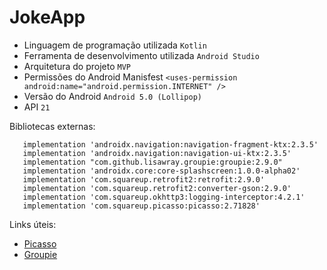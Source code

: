 # JokeApp
 
* Linguagem de programação utilizada ```Kotlin```
* Ferramenta de desenvolvimento utilizada ```Android Studio```
* Arquitetura do projeto ```MVP```
* Permissões do Android Manisfest ```<uses-permission android:name="android.permission.INTERNET" />```
* Versão do Android ```Android 5.0 (Lollipop)```
* API ```21```

 Bibliotecas externas:
 ```
    implementation 'androidx.navigation:navigation-fragment-ktx:2.3.5'
    implementation 'androidx.navigation:navigation-ui-ktx:2.3.5'
    implementation "com.github.lisawray.groupie:groupie:2.9.0"
    implementation 'androidx.core:core-splashscreen:1.0.0-alpha02'
    implementation 'com.squareup.retrofit2:retrofit:2.9.0'
    implementation 'com.squareup.retrofit2:converter-gson:2.9.0'
    implementation 'com.squareup.okhttp3:logging-interceptor:4.2.1'
    implementation 'com.squareup.picasso:picasso:2.71828'
 ```
 
 Links úteis:
 * [Picasso](https://github.com/square/picasso)
 * [Groupie](https://github.com/lisawray/groupie)
